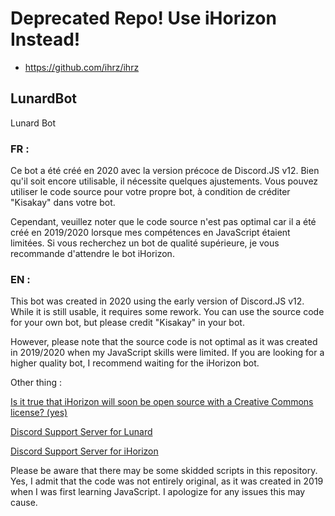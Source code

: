 # Deprecated Repo! Use iHorizon Instead!
- https://github.com/ihrz/ihrz

## LunardBot
Lunard Bot

### FR :
Ce bot a été créé en 2020 avec la version précoce de Discord.JS v12. Bien qu'il soit encore utilisable, il nécessite quelques ajustements. Vous pouvez utiliser le code source pour votre propre bot, à condition de créditer "Kisakay" dans votre bot.

Cependant, veuillez noter que le code source n'est pas optimal car il a été créé en 2019/2020 lorsque mes compétences en JavaScript étaient limitées. Si vous recherchez un bot de qualité supérieure, je vous recommande d'attendre le bot iHorizon.

### EN :
This bot was created in 2020 using the early version of Discord.JS v12. While it is still usable, it requires some rework. You can use the source code for your own bot, but please credit "Kisakay" in your bot.

However, please note that the source code is not optimal as it was created in 2019/2020 when my JavaScript skills were limited. If you are looking for a higher quality bot, I recommend waiting for the iHorizon bot.

Other thing :

[Is it true that iHorizon will soon be open source with a Creative Commons license? (yes)](http://discord.ihorizon.me)

[Discord Support Server for Lunard](https://discord.gg/Ubsy7dxNXj) 

[Discord Support Server for iHorizon](https://discord.gg/Ubsy7dxNXj)

Please be aware that there may be some skidded scripts in this repository. 
Yes, 
I admit that the code was not entirely original, as it was created in 2019 when I was first learning JavaScript. 
I apologize for any issues this may cause.
